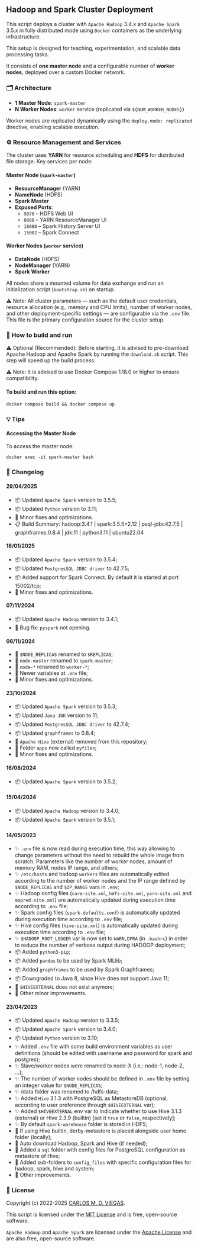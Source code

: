 ## Hadoop and Spark Cluster Deployment

This script deploys a cluster with `Apache Hadoop` 3.4.x and `Apache Spark` 3.5.x in fully distributed mode using `Docker` containers as the underlying infrastructure. 

This setup is designed for teaching, experimentation, and scalable data processing tasks.

It consists of **one master node** and a configurable number of **worker nodes**, deployed over a custom Docker network.

### 🗂️ Architecture

- **1 Master Node**: `spark-master`
- **N Worker Nodes**: `worker` service (replicated via `${NUM_WORKER_NODES}`)

Worker nodes are replicated dynamically using the `deploy.mode: replicated` directive, enabling scalable execution.

### ⚙️ Resource Management and Services

The cluster uses **YARN** for resource scheduling and **HDFS** for distributed file storage. Key services per node:

#### Master Node (`spark-master`)

- **ResourceManager** (YARN)
- **NameNode** (HDFS)
- **Spark Master**
- **Exposed Ports**:
  - `9870` – HDFS Web UI
  - `8088` – YARN ResourceManager UI
  - `18080` – Spark History Server UI
  - `15002` – Spark Connect

#### Worker Nodes (`worker` service)

- **DataNode** (HDFS)
- **NodeManager** (YARN)
- **Spark Worker**

All nodes share a mounted volume for data exchange and run an initialization script (`bootstrap.sh`) on startup.

⚠️ Note: All cluster parameters — such as the default user credentials, resource allocation (e.g., memory and CPU limits), number of worker nodes, and other deployment-specific settings — are configurable via the `.env` file. This file is the primary configuration source for the cluster setup.

### :rocket: How to build and run

⚠️ Optional (Recommended): Before starting, it is advised to pre-download Apache Hadoop and Apache Spark by running the `download.sh` script. This step will speed up the build process.

⚠️ Note: It is advised to use Docker Compose 1.18.0 or higher to ensure compatibility.

#### To build and run this option:
```
docker compose build && docker compose up 
```

### :bulb: Tips

#### Accessing the Master Node

To access the master node:
```
docker exec -it spark-master bash
```

### :memo: Changelog

#### 29/04/2025
- :package: Updated `Apache Spark` version to 3.5.5;
- :package: Updated `Python` version to 3.11;
- :wrench: Minor fixes and optimizations.
- :clipboard: Build Summary: hadoop:3.4.1 | spark:3.5.5+2.12 | psql-jdbc42.7.5 | graphframes:0.8.4 | jdk:11 | python3.11 | ubuntu22.04

#### 18/01/2025
- :package: Updated `Apache Spark` version to 3.5.4;
- :package: Updated `PostgresSQL JDBC driver` to 42.7.5;
- :package: Added support for Spark Connect. By default it is started at port 15002/tcp;
- :wrench: Minor fixes and optimizations.

#### 07/11/2024 
 - :package: Updated `Apache Hadoop` version to 3.4.1;
 - :rotating_light: Bug fix: `pyspark` not opening.

#### 06/11/2024 
 - :lipstick: `$NODE_REPLICAS` renamed to `$REPLICAS`;
 - :lipstick: `node-master` renamed to `spark-master`;
 - :lipstick: `node-*` renamed to `worker-*`;
 - :lipstick: Newer variables at `.env` file;
 - :wrench: Minor fixes and optimizations.

#### 23/10/2024 
 - :package: Updated `Apache Spark` version to 3.5.3;
 - :package: Updated `Java JDK` version to 11;
 - :package: Updated `PostgresSQL JDBC driver` to 42.7.4;
 - :package: Updated `graphframes` to 0.8.4;
 - :rotating_light: `Apache Hive` (external) removed from this repository; 
 - :lipstick: Folder `apps` now called `myfiles`;
 - :wrench: Minor fixes and optimizations.

#### 16/08/2024 
 - :package: Updated `Apache Spark` version to 3.5.2;

#### 15/04/2024 
 - :package: Updated `Apache Hadoop` version to 3.4.0;
 - :package: Updated `Apache Spark` version to 3.5.1;

#### 14/05/2023
 - :sparkles: `.env` file is now read during execution time, this way allowing to change parameters without the need to rebuild the whole image from scratch. Parameters like the number of worker nodes, amount of memory RAM, nodes IP range, and others;
 - :sparkles: `/etc/hosts` and hadoop `workers` files are automatically edited according to the number of worker nodes and the IP range defined by `$NODE_REPLICAS` and `$IP_RANGE` vars in `.env`;
 - :sparkles: Hadoop config files (`core-site.xml`, `hdfs-site.xml`, `yarn-site.xml` and `mapred-site.xml`) are automatically updated during execution time according to `.env` file;
 - :sparkles: Spark config files (`spark-defaults.conf`) is automatically updated during execution time according to `.env` file;
 - :sparkles: Hive config files (`hive-site.xml`) is automatically updated during execution time according to `.env` file;
 - :sparkles: `$HADOOP_ROOT_LOGGER` var is now set to `WARN,DFRA` (in `.bashrc`) in order to reduce the number of verbose output during HADOOP deployment;
 - :package: Added `python3-pip`;
 - :package: Added `pandas` to be used by Spark MLlib;
 - :package: Added `graphframes` to be used by Spark Graphframes;
 - :package: Downgraded to Java 8, since Hive does not support Java 11;
 - :rotating_light: `$HIVEEXTERNAL` does not exist anymore;
 - :wrench: Other minor improvements.

#### 23/04/2023 
 - :package: Updated `Apache Hadoop` version to 3.3.5;
 - :package: Updated `Apache Spark` version to 3.4.0;
 - :package: Updated `Python` version to 3.10;
 - :sparkles: Added `.env` file with some build environment variables as user definitions (should be edited with username and password for spark and postgres);
 - :sparkles: Slave/worker nodes were renamed to node-X (i.e.: node-1, node-2, ...);
 - :sparkles: The number of worker nodes should be defined in `.env` file by setting an integer value for `$NODE_REPLICAS`;
 - :sparkles: /data folder was renamed to /hdfs-data;
 - :sparkles: Added `Hive` 3.1.3 with PostgreSQL as MetastoreDB (optional, according to user preference through `$HIVEEXTERNAL` var);
 - :sparkles: Added `$HIVEEXTERNAL` env var to indicate whether to use Hive 3.1.3 (external) or Hive 2.3.9 (builtin) [set it `true` or `false`, respectively];
 - :sparkles: By default `spark-warehouse` folder is stored in HDFS;
 - :rotating_light: If using Hive builtin, derby-metastore is placed alongside user home folder (locally);
 - :rotating_light: Auto download Hadoop, Spark and Hive (if needed);
 - :lipstick: Added a `sql` folder with config files for PostgreSQL configuration as metastore of Hive;
 - :lipstick: Added sub-folders to `config_files` with specific configuration files for hadoop, spark, hive and system;
 - :wrench: Other improvements.

### :page_facing_up: License

Copyright (c) 2022-2025 [CARLOS M. D. VIEGAS](https://github.com/cmdviegas).

This script is licensed under the [MIT License](https://github.com/cmdviegas/docker-hadoop-cluster/blob/master/LICENSE) and is free, open-source software.

`Apache Hadoop` and `Apache Spark` are licensed under the [Apache License](https://github.com/cmdviegas/docker-hadoop-cluster/blob/master/LICENSE.apache) and are also free, open-source software.
